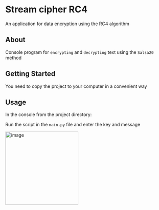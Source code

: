 # Stream cipher RC4

An application for data encryption using the RC4 algorithm

## About

Console program for `encrypting` and `decrypting` text using the `Salsa20` method

## Getting Started

You need to copy the project to your computer in a convenient way

## Usage <a name = "usage"></a>

In the console from the project directory:

Run the script in the `main.py` file and enter the key and message

<img width="228" alt="image" src="https://user-images.githubusercontent.com/78900834/212477352-7be261e8-3f42-480b-8497-4b007b8d7374.png">
